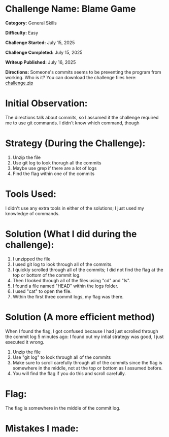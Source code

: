 # Challenge Name: Blame Game 

**Category:** General Skills

**Difficulty:** Easy

**Challenge Started:** July 15, 2025

**Challenge Completed:** July 15, 2025

**Writeup Published:** July 16, 2025
 

**Directions:**  Someone's commits seems to be preventing the program from working. Who is it? You can download the challenge files here: [challenge.zip](https://artifacts.picoctf.net/c_titan/73/challenge.zip)


 # Initial Observation: 
The directions talk about commits, so I assumed it the challenge required me to use git commands. I didn't know which command, though

 # Strategy (During the Challenge):
 1. Unzip the file
 2. Use git log to look thorugh all the commits
 3. Maybe use grep if there are a lot of logs
 4. Find the flag within one of the commits

 # Tools Used:
I didn't use any extra tools in either of the solutions; I just used my knowledge of commands. 


# Solution (What I did during the challenge):
1. I unzipped the file
2. I used git log to look through all of the commits.
3. I quickly scrolled through all of the commits; I did not find the flag at the top or bottom of the commit log.
4. Then I looked through all of the files using "cd" and "ls".
5. I found a file named "HEAD" within the logs folder.
6. I used "cat" to open the file.
7. Within the first three commit logs, my flag was there.

# Solution (A more efficient method)
When I found the flag, I got confused because I had just scrolled through the commit log 5 minutes ago: I found out my intial strategy was good, I just executed it wrong.
1. Unzip the file
2. Use "git log" to look through all of the commits
3. Make sure to scroll carefully through all of the commits since the flag is somewhere in the middle, not at the top or bottom as I assumed before.
4. You will find the flag if you do this and scroll carefully.

# Flag: 

The flag is somewhere in the middle of the commit log.

# Mistakes I made:

